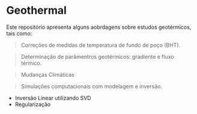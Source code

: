 # Geothermal

Este repositório apresenta alguns aobrdagens sobre estudos geotérmicos, tais como: 

>Correções de medidas de temperatura de fundo de poço (BHT).

>Determinação de parâmentros geotérmicos: gradiente e fluxo térmico.

>Mudanças Climáticas

>Simulações computacionais com modelagem e inversão.
  + Inversão Linear utilizando SVD
  + Regularização
